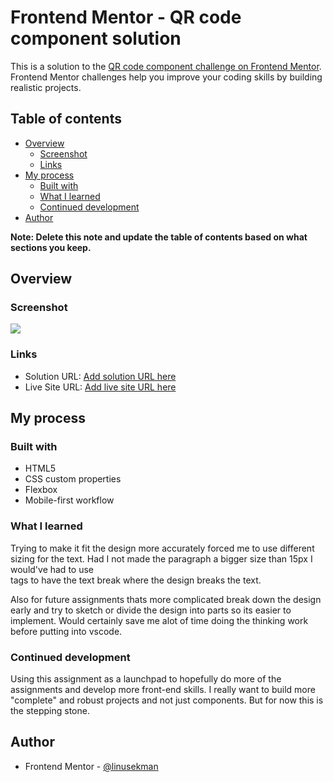 # Frontend Mentor - QR code component solution

This is a solution to the [QR code component challenge on Frontend Mentor](https://www.frontendmentor.io/challenges/qr-code-component-iux_sIO_H). Frontend Mentor challenges help you improve your coding skills by building realistic projects. 

## Table of contents

- [Overview](#overview)
  - [Screenshot](#screenshot)
  - [Links](#links)
- [My process](#my-process)
  - [Built with](#built-with)
  - [What I learned](#what-i-learned)
  - [Continued development](#continued-development)
- [Author](#author)

**Note: Delete this note and update the table of contents based on what sections you keep.**

## Overview

### Screenshot

![](./images/desktop.png)

### Links

- Solution URL: [Add solution URL here](https://your-solution-url.com)
- Live Site URL: [Add live site URL here](https://linusekman.github.io/QR-Code-Component/)

## My process

### Built with

- HTML5
- CSS custom properties
- Flexbox
- Mobile-first workflow

### What I learned

Trying to make it fit the design more accurately forced me to use different sizing for the text. Had I not made the paragraph a bigger size than 15px I would've had to use <br> tags to have the text break where the design breaks the text.

Also for future assignments thats more complicated break down the design early and try to sketch or divide the design into parts so its easier to implement. Would certainly save me alot of time doing the thinking work before putting into vscode.

### Continued development

Using this assignment as a launchpad to hopefully do more of the assignments and develop more front-end skills. I really want to build more "complete" and robust projects and not just components. But for now this is the stepping stone.

## Author

- Frontend Mentor - [@linusekman](https://www.frontendmentor.io/profile/linusekman)